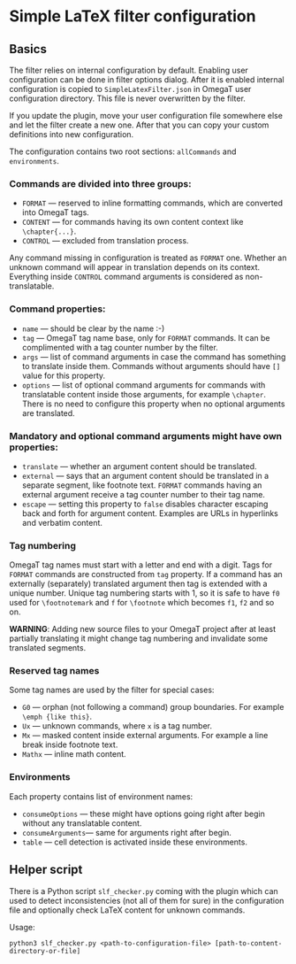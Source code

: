 # Simple LaTeX filter configuration

## Basics
The filter relies on internal configuration by default. Enabling user configuration can be done in filter options dialog.
After it is enabled internal configuration is copied to `SimpleLatexFilter.json` in OmegaT user configuration directory.
This file is never overwritten by the filter.

If you update the plugin, move your user configuration file somewhere else and let the filter create a new one. After
that you can copy your custom definitions into new configuration.

The configuration contains two root sections: `allCommands` and `environments`.

### Commands are divided into three groups:
* `FORMAT` — reserved to inline formatting commands, which are converted into OmegaT tags.
* `CONTENT` — for commands having its own content context like `\chapter{...}`.
* `CONTROL` — excluded from translation process.

Any command missing in configuration is treated as `FORMAT` one. Whether an unknown command will appear in translation
depends on its context. Everything inside `CONTROL` command arguments is considered as non-translatable.

### Command properties:
* `name` — should be clear by the name :-)
* `tag` — OmegaT tag name base, only for `FORMAT` commands. It can be complimented with a tag counter number by the filter.
* `args` — list of command arguments in case the command has something to translate inside them. Commands without
arguments should have `[]` value for this property.
* `options` — list of optional command arguments for commands with translatable content inside those arguments, for
example `\chapter`. There is no need to configure this property when no optional arguments are translated.   

### Mandatory and optional command arguments might have own properties:
* `translate` — whether an argument content should be translated.
* `external` — says that an argument content should be translated in a separate segment, like footnote text. `FORMAT`
commands having an external argument receive a tag counter number to their tag name. 
* `escape` — setting this property to `false` disables character escaping back and forth for argument content. Examples
are URLs in hyperlinks and verbatim content.

### Tag numbering
OmegaT tag names must start with a letter and end with a digit. Tags for `FORMAT` commands are constructed from `tag`
property. If a command has an externally (separately) translated argument then tag is extended with a unique number. 
Unique tag numbering starts with 1, so it is safe to have `f0` used for `\footnotemark` and `f` for `\footnote` which
becomes `f1`, `f2` and so on.

**WARNING**: Adding new source files to your OmegaT project after at least partially translating it might change tag
numbering and invalidate some translated segments.

### Reserved tag names
Some tag names are used by the filter for special cases:
* `G0` — orphan (not following a command) group boundaries. For example `\emph {like this}`.
* `Ux` — unknown commands, where `x` is a tag number.
* `Mx` — masked content inside external arguments. For example a line break inside footnote text.
* `Mathx` — inline math content.

### Environments
Each property contains list of environment names:
* `consumeOptions` — these might have options going right after begin without any translatable content. 
* `consumeArguments`— same for arguments right after begin.
* `table` — cell detection is activated inside these environments.

## Helper script
There is a Python script `slf_checker.py` coming with the plugin which can used to detect inconsistencies
(not all of them for sure) in the configuration file and optionally check LaTeX content for unknown commands.

Usage:
```
python3 slf_checker.py <path-to-configuration-file> [path-to-content-directory-or-file]
```